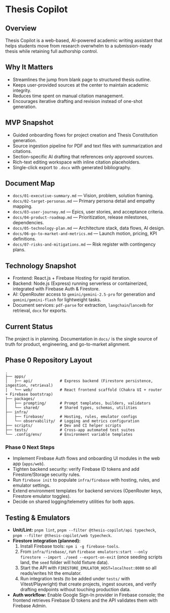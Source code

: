 # Thesis Copilot

## Overview
Thesis Copilot is a web-based, AI-powered academic writing assistant that helps students move from research overwhelm to a submission-ready thesis while retaining full authorship control.

## Why It Matters
- Streamlines the jump from blank page to structured thesis outline.
- Keeps user-provided sources at the center to maintain academic integrity.
- Reduces time spent on manual citation management.
- Encourages iterative drafting and revision instead of one-shot generation.

## MVP Snapshot
- Guided onboarding flows for project creation and Thesis Constitution generation.
- Source ingestion pipeline for PDF and text files with summarization and citations.
- Section-specific AI drafting that references only approved sources.
- Rich-text editing workspace with inline citation placeholders.
- Single-click export to `.docx` with generated bibliography.

## Document Map
- `docs/01-executive-summary.md` — Vision, problem, solution framing.
- `docs/02-target-personas.md` — Primary persona detail and empathy mapping.
- `docs/03-user-journey.md` — Epics, user stories, and acceptance criteria.
- `docs/04-product-roadmap.md` — Prioritization, release milestones, dependencies.
- `docs/05-technology-plan.md` — Architecture stack, data flows, AI design.
- `docs/06-go-to-market-and-metrics.md` — Launch motion, pricing, KPI definitions.
- `docs/07-risks-and-mitigations.md` — Risk register with contingency plans.

## Technology Snapshot
- Frontend: React.js + Firebase Hosting for rapid iteration.
- Backend: Node.js (Express) running serverless or containerized, integrated with Firebase Auth & Firestore.
- AI: OpenRouter access to `gemini/gemini-2.5-pro` for generation and `gemini/gemini-flash` for lightweight tasks.
- Document services: `pdf-parse` for extraction, `langchain`/`lancedb` for retrieval, `docx` for exports.

## Current Status
The project is in planning. Documentation in `docs/` is the single source of truth for product, engineering, and go-to-market alignment.

## Phase 0 Repository Layout
```
.
├── apps/
│   ├── api/            # Express backend (Firestore persistence, ingestion, retrieval)
│   └── web/            # React frontend scaffold (Chakra UI + router + Firebase bootstrap)
├── packages/
│   ├── prompting/      # Prompt templates, builders, validators
│   └── shared/         # Shared types, schemas, utilities
├── infra/
│   ├── firebase/       # Hosting, rules, emulator configs
│   └── observability/  # Logging and metrics configuration
├── scripts/            # Dev and CI helper scripts
├── tests/              # Cross-app automated test suites
└── .config/env/        # Environment variable templates
```

### Phase 0 Next Steps
- Implement Firebase Auth flows and onboarding UI modules in the web app (`apps/web`).
- Tighten backend security: verify Firebase ID tokens and add Firestore/Storage security rules.
- Run `firebase init` to populate `infra/firebase` with hosting, rules, and emulator settings.
- Extend environment templates for backend services (OpenRouter keys, Firestore emulator toggles).
- Decide on shared logging/telemetry utilities for both apps.

## Testing & Emulators
- **Unit/Lint:** `pnpm lint`, `pnpm --filter @thesis-copilot/api typecheck`, `pnpm --filter @thesis-copilot/web typecheck`.
- **Firestore integration (planned):**
  1. Install Firebase tools: `npm i -g firebase-tools`.
  2. From `infra/firebase/`, run `firebase emulators:start --only firestore --import ./seed --export-on-exit` (once seeding scripts land, the `seed` folder will hold fixture data).
  3. Start the API with `FIRESTORE_EMULATOR_HOST=localhost:8080` so all reads/writes hit the emulator.
  4. Run integration tests (to be added under `tests/` with Vitest/Playwright) that create projects, ingest sources, and verify drafting endpoints without touching production data.
- **Auth workflow:** Enable Google Sign-In provider in Firebase console; the frontend retrieves Firebase ID tokens and the API validates them with Firebase Admin.
